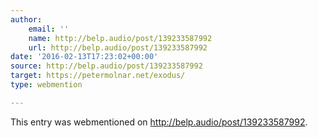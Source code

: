 ```yaml
---
author:
    email: ''
    name: http://belp.audio/post/139233587992
    url: http://belp.audio/post/139233587992
date: '2016-02-13T17:23:02+00:00'
source: http://belp.audio/post/139233587992
target: https://petermolnar.net/exodus/
type: webmention

---
```


This entry was webmentioned on <a href="http://belp.audio/post/139233587992" rel="nofollow">http://belp.audio/post/139233587992</a>.